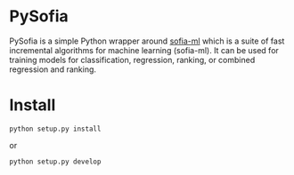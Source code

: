 # PySofia

PySofia is a simple Python wrapper around [sofia-ml](https://code.google.com/p/sofia-ml/) which is a suite of fast incremental algorithms for machine learning (sofia-ml). It can be used for training models for classification, regression, ranking, or combined regression and ranking.

# Install

    python setup.py install


or 

    python setup.py develop